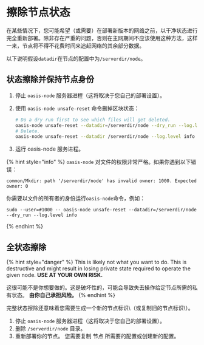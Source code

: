 # 擦除节点状态

在某些情况下，您可能希望（或需要）在部署新版本的网络之前，以干净状态进行完全重新部署。除非存在严重的问题，否则在主网期间不应该使用这种方法，这样一来，节点将不得不花费时间来追赶网络的其余部分数据。

以下说明假设`datadir`在节点的配置中为`/serverdir/node`。

## 状态擦除并保持节点身份

1. 停止 `oasis-node` 服务器进程（这将取决于您自己的部署设置）。

2. 使用 `oasis-node unsafe-reset` 命令删掉区块状态：

   ```bash
   # Do a dry run first to see which files will get deleted.
   oasis-node unsafe-reset --datadir=/serverdir/node --dry_run --log.level info
   # Delete.
   oasis-node unsafe-reset --datadir /serverdir/node --log.level info
   ```

3. 运行 oasis-node 服务进程。

{% hint style="info" %}
`oasis-node` 对文件的权限非常严格。如果你遇到以下错误：

```text
common/Mkdir: path '/serverdir/node' has invalid owner: 1000. Expected owner: 0
```

你需要以文件的所有者的身份运行`oasis-node`命令，例如：


```text
sudo --user=#1000 -- oasis-node unsafe-reset --datadir=/serverdir/node --dry_run --log.level info
```
{% endhint %}

## 全状态擦除

{% hint style="danger" %}
This is likely not what you want to do. This is destructive and might result in losing private state required to operate the given node. **USE AT YOUR OWN RISK.**

这很可能不是你想要做的。这是破坏性的，可能会导致失去操作给定节点所需的私有状态。 **由你自己承担风险。**
{% endhint %}

完整状态擦除还意味着您需要生成一个新的节点标识\（或复制旧的节点标识\）。

1. 停止 `oasis-node` 服务器进程（这将取决于您自己的部署设置）。
2. 删除 `/serverdir/node` 目录。
3. 重新部署你的节点。 您需要复制 节点 所需要的配置或创建新的配置。